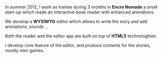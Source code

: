 In summer 2012, I work as trainee during 3 months in __Encre Nomade__ a small start-up which made an interactive book reader with enhanced animations.

We develop a **WYSIWYG** editor which allows to write the story and add animations, sounds ...

Both the reader and the editor app are built on top of **HTML5** technologhies.

I develop core feature of the editor, and produce contents for the stories, mostly mini-games.


